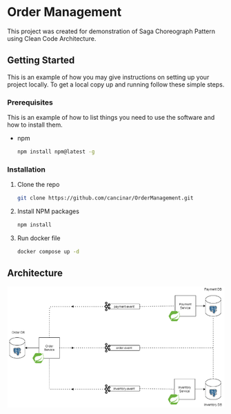# Order Management
This project was created for demonstration of Saga Choreograph Pattern using Clean Code Architecture.

## Getting Started

This is an example of how you may give instructions on setting up your project locally.
To get a local copy up and running follow these simple steps.

### Prerequisites

This is an example of how to list things you need to use the software and how to install them.
* npm
  ```sh
  npm install npm@latest -g
  ```

### Installation

1. Clone the repo
   ```sh
   git clone https://github.com/cancinar/OrderManagement.git
   ```
2. Install NPM packages
   ```sh
   npm install
   ```
3. Run docker file
   ```sh
   docker compose up -d
   ```


## Architecture
![](https://github.com/cancinar/ordermanagement/blob/master/arch-diagram.png?raw=true)

